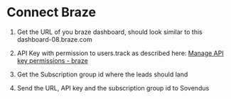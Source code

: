 # Connect Braze

1. Get the URL of you braze dashboard, should look similar to this dashboard-08.braze.com

2. API Key with permission to users.track as described here: [Manage API key permissions - braze](https://www.braze.com/docs/api/basics#rest-api-key-permissions)

3. Get the Subscription group id where the leads should land

4. Send the URL, API key and the subscription group id to Sovendus
